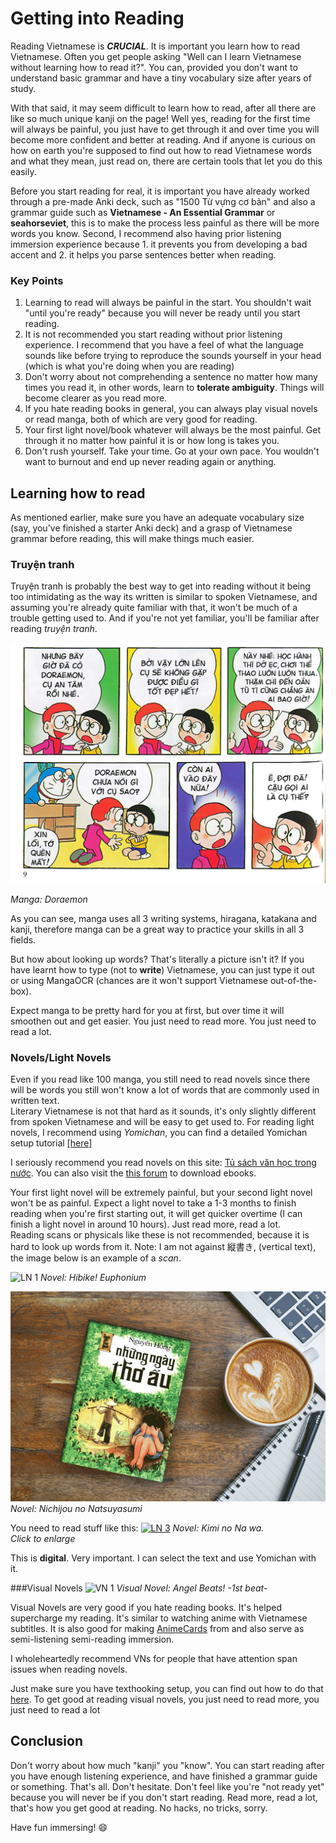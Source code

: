 # Getting into Reading

Reading Vietnamese is ***CRUCIAL***. It is important you learn how to read Vietnamese. Often you get people asking "Well can I learn Vietnamese without learning how to read it?". You can, provided you don't want to understand basic grammar and have a tiny vocabulary size after years of study.  

With that said, it may seem difficult to learn how to read, after all there are like so much unique kanji on the page! Well yes, reading for the first time will always be painful, you just have to get through it and over time you will become more confident and better at reading. And if anyone is curious on how on earth you're supposed to find out how to read Vietnamese words and what they mean, just read on, there are certain tools that let you do this easily.  

Before you start reading for real, it is important you have already worked through a pre-made Anki deck, such as "1500 Từ vựng cơ bản" and also a grammar guide such as **Vietnamese - An Essential Grammar** or **seahorseviet**, this is to make the process less painful as there will be more words you know. Second, I recommend also having prior listening immersion experience because 1. it prevents you from developing a bad accent and 2. it helps you parse sentences better when reading.   

### Key Points  

1. Learning to read will always be painful in the start. You shouldn't wait "until you're ready" because you will never be ready until you start reading.  
2. It is not recommended you start reading without prior listening experience. I recommend that you have a feel of what the language sounds like before trying to reproduce the sounds yourself in your head (which is what you're doing when you are reading)
3. Don't worry about not comprehending a sentence no matter how many times you read it, in other words, learn to **tolerate ambiguity**. Things will become clearer as you read more. 
4. If you hate reading books in general, you can always play visual novels or read manga, both of which are very good for reading. 
6. Your first light novel/book whatever will always be the most painful. Get through it no matter how painful it is or how long is takes you. 
7. Don't rush yourself. Take your time. Go at your own pace. You wouldn't want to burnout and end up never reading again or anything.

## Learning how to read 

As mentioned earlier, make sure you have an adequate vocabulary size (say, you've finished a starter Anki deck) and a grasp of Vietnamese grammar before reading, this will make things much easier.


### Truyện tranh
Truyện tranh is probably the best way to get into reading without it being too intimidating as the way its written is similar to spoken Vietnamese, and assuming you're already quite familiar with that, it won't be much of a trouble getting used to. And if you're not yet familiar, you'll be familiar after reading _truyện tranh_.

![Manga](previews/reading/manga1.png)

*Manga: Doraemon*

As you can see, manga uses all 3 writing systems, hiragana, katakana and kanji, therefore manga can be a great way to practice your skills in all 3 fields.

But how about looking up words? That's literally a picture isn't it? If you have learnt how to type (not to **write**) Vietnamese, you can just type it out or using MangaOCR (chances are it won't support Vietnamese out-of-the-box).

Expect manga to be pretty hard for you at first, but over time it will smoothen out and get easier. You just need to read more. You just need to read a lot.

### Novels/Light Novels

Even if you read like 100 manga, you still need to read novels since there will be words you still won't know a lot of words that are commonly used in written text.  
Literary Vietnamese is not that hard as it sounds, it's only slightly different from spoken Vietnamese and will be easy to get used to.
For reading light novels, I recommend using *Yomichan*, you can find a detailed Yomichan setup tutorial [[here]](/yomichan)  

I seriously recommend you read novels on this site: [Tủ sách văn học trong nước](https://tve-4u.org/forums/tu-sach-van-hoc-trong-nuoc.12/). You can also visit the [this forum](https://tve-4u.org/) to download ebooks.

Your first light novel will be extremely painful, but your second light novel won't be as painful. Expect a light novel to take a 1-3 months to finish reading when you're first starting out, it will get quicker overtime (I can finish a light novel in around 10 hours). Just read more, read a lot.  
Reading scans or physicals like these is not recommended, because it is hard to look up words from it. 
Note: I am not against 縦書き, (vertical text), the image below is an example of a *scan*.  

![LN 1](previews/reading/ln1.jpg)
*Novel: Hibike! Euphonium*

![LN 2](previews/reading/ln2.jpg)
*Novel: Nichijou no Natsuyasumi*

You need to read stuff like this:
[![LN 3](previews/reading/ln3.jpg)](previews/reading/ln3.jpg)
*Novel: Kimi no Na wa.*  
*Click to enlarge*

This is **digital**. Very important. I can select the text and use Yomichan with it.

###Visual Novels
![VN 1](previews/reading/vn1.jpg)
*Visual Novel: Angel Beats! -1st beat-*

Visual Novels are very good if you hate reading books. It's helped supercharge my reading. It's similar to watching anime with Vietnamese subtitles. It is also good for making [AnimeCards](https://www.animecards.site) from and also serve as semi-listening semi-reading immersion. 

I wholeheartedly recommend VNs for people that have attention span issues when reading novels. 

Just make sure you have texthooking setup, you can find out how to do that [here](/vn).
To get good at reading visual novels, you just need to read more, you just need to read a lot

## Conclusion
Don't worry about how much "kanji" you "know". You can start reading after you have enough listening experience, and have finished a grammar guide or something. That's all. Don't hesitate. Don't feel like you're "not ready yet" because you will never be if you don't start reading.
Read more, read a lot, that's how you get good at reading.  No hacks, no tricks, sorry.

Have fun immersing! :smile:

